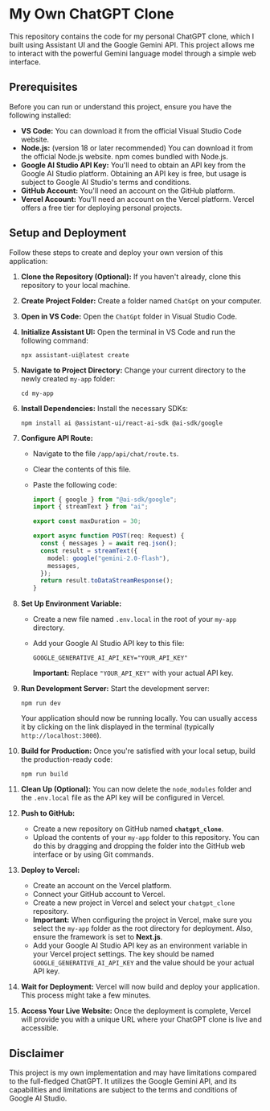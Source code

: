 # My Own ChatGPT Clone

This repository contains the code for my personal ChatGPT clone, which I built using Assistant UI and the Google Gemini API. This project allows me to interact with the powerful Gemini language model through a simple web interface.

## Prerequisites

Before you can run or understand this project, ensure you have the following installed:

* **VS Code:** You can download it from the official Visual Studio Code website.
* **Node.js:** (version 18 or later recommended) You can download it from the official Node.js website. npm comes bundled with Node.js.
* **Google AI Studio API Key:** You'll need to obtain an API key from the Google AI Studio platform. Obtaining an API key is free, but usage is subject to Google AI Studio's terms and conditions.
* **GitHub Account:** You'll need an account on the GitHub platform.
* **Vercel Account:** You'll need an account on the Vercel platform. Vercel offers a free tier for deploying personal projects.

## Setup and Deployment

Follow these steps to create and deploy your own version of this application:

1.  **Clone the Repository (Optional):** If you haven't already, clone this repository to your local machine.
2.  **Create Project Folder:** Create a folder named `ChatGpt` on your computer.
3.  **Open in VS Code:** Open the `ChatGpt` folder in Visual Studio Code.
4.  **Initialize Assistant UI:** Open the terminal in VS Code and run the following command:

    ```
    npx assistant-ui@latest create
    ```

5.  **Navigate to Project Directory:** Change your current directory to the newly created `my-app` folder:

    ```
    cd my-app
    ```

6.  **Install Dependencies:** Install the necessary SDKs:

    ```
    npm install ai @assistant-ui/react-ai-sdk @ai-sdk/google
    ```

7.  **Configure API Route:**

    * Navigate to the file `/app/api/chat/route.ts`.
    * Clear the contents of this file.
    * Paste the following code:

        ```typescript
        import { google } from "@ai-sdk/google";
        import { streamText } from "ai";

        export const maxDuration = 30;

        export async function POST(req: Request) {
          const { messages } = await req.json();
          const result = streamText({
            model: google("gemini-2.0-flash"),
            messages,
          });
          return result.toDataStreamResponse();
        }
        ```

8.  **Set Up Environment Variable:**

    * Create a new file named `.env.local` in the root of your `my-app` directory.
    * Add your Google AI Studio API key to this file:

        ```
        GOOGLE_GENERATIVE_AI_API_KEY="YOUR_API_KEY"
        ```

        **Important:** Replace `"YOUR_API_KEY"` with your actual API key.

9.  **Run Development Server:** Start the development server:

    ```
    npm run dev
    ```

    Your application should now be running locally. You can usually access it by clicking on the link displayed in the terminal (typically `http://localhost:3000`).

10. **Build for Production:** Once you're satisfied with your local setup, build the production-ready code:

    ```
    npm run build
    ```

11. **Clean Up (Optional):** You can now delete the `node_modules` folder and the `.env.local` file as the API key will be configured in Vercel.

12. **Push to GitHub:**

    * Create a new repository on GitHub named **`chatgpt_clone`**.
    * Upload the contents of your `my-app` folder to this repository. You can do this by dragging and dropping the folder into the GitHub web interface or by using Git commands.

13. **Deploy to Vercel:**

    * Create an account on the Vercel platform.
    * Connect your GitHub account to Vercel.
    * Create a new project in Vercel and select your `chatgpt_clone` repository.
    * **Important:** When configuring the project in Vercel, make sure you select the `my-app` folder as the root directory for deployment. Also, ensure the framework is set to **Next.js**.
    * Add your Google AI Studio API key as an environment variable in your Vercel project settings. The key should be named `GOOGLE_GENERATIVE_AI_API_KEY` and the value should be your actual API key.

14. **Wait for Deployment:** Vercel will now build and deploy your application. This process might take a few minutes.

15. **Access Your Live Website:** Once the deployment is complete, Vercel will provide you with a unique URL where your ChatGPT clone is live and accessible.

## Disclaimer

This project is my own implementation and may have limitations compared to the full-fledged ChatGPT. It utilizes the Google Gemini API, and its capabilities and limitations are subject to the terms and conditions of Google AI Studio.


